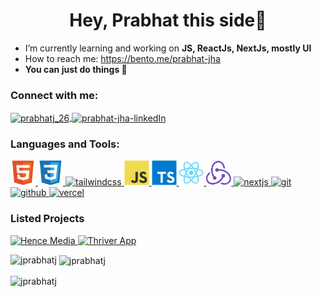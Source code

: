 <h1 align="center">Hey, Prabhat this side🤩</h1>

<ul>
  <li>I’m currently learning and working on <strong>JS, ReactJs, NextJs, mostly UI</strong></li>
  <li>How to reach me: <a href="https://bento.me/prabhat-jha" target="_blank">https://bento.me/prabhat-jha</a></li>
  <li> <strong>You can just do things 🚀</strong></li>
</ul>


<h3 align="left">Connect with me:</h3>
<p align="left">
  <a href="https://twitter.com/prabhatj_26" target="_blank">
    <img align="center" src="https://github.com/user-attachments/assets/40806191-cc6f-4aa0-89a5-3bae08620003" alt="prabhatj_26" height="30" width="40" />
  </a>
  <a href="https://linkedin.com/in/prabhat-jha-426325255" target="_blank">
    <img align="center" src="https://github.com/user-attachments/assets/a1d3762d-131c-4bea-bffd-dd5b3194ffa5" alt="prabhat-jha-linkedIn" height="30" width="40" />
  </a>
</p>


<h3 align="left">Languages and Tools:</h3>
<p align="left"> 
  <a href="https://developer.mozilla.org/en-US/docs/Web/HTML" target="_blank" rel="noreferrer">
    <img src="https://raw.githubusercontent.com/devicons/devicon/master/icons/html5/html5-original.svg" alt="html5" width="40" height="40"/>
  </a> 
  <a href="https://developer.mozilla.org/en-US/docs/Web/CSS" target="_blank" rel="noreferrer">
    <img src="https://raw.githubusercontent.com/devicons/devicon/master/icons/css3/css3-original.svg" alt="css3" width="40" height="40"/>
  </a>
  <a href="https://tailwindcss.com/" target="_blank" rel="noreferrer">
    <img src="https://www.vectorlogo.zone/logos/tailwindcss/tailwindcss-icon.svg" alt="tailwindcss" width="40" height="40"/>
  </a>
  <a href="https://developer.mozilla.org/en-US/docs/Web/JavaScript" target="_blank" rel="noreferrer">
    <img src="https://raw.githubusercontent.com/devicons/devicon/master/icons/javascript/javascript-original.svg" alt="javascript" width="40" height="40"/>
  </a> 
  <a href="https://www.typescriptlang.org/" target="_blank" rel="noreferrer">
    <img src="https://raw.githubusercontent.com/devicons/devicon/master/icons/typescript/typescript-original.svg" alt="typescript" width="40" height="40"/>
  </a>
  <a href="https://reactjs.org/" target="_blank" rel="noreferrer">
    <img src="https://raw.githubusercontent.com/devicons/devicon/master/icons/react/react-original.svg" alt="react" width="40" height="40"/>
  </a>
  <a href="https://redux.js.org" target="_blank" rel="noreferrer">
    <img src="https://raw.githubusercontent.com/devicons/devicon/master/icons/redux/redux-original.svg" alt="redux" width="40" height="40"/>
  </a>
  <a href="https://nextjs.org/" target="_blank" rel="noreferrer">
    <img src="https://github.com/user-attachments/assets/970c2d20-f69f-4556-a99c-2eabe5a042ff" alt="nextjs" width="40" height="40" style="background-color: white;"/>
  </a>
  <a href="https://git-scm.com/" target="_blank" rel="noreferrer"> 
    <img src="https://www.vectorlogo.zone/logos/git-scm/git-scm-icon.svg" alt="git" width="40" height="40"/> 
  </a> 
   <a href="https://github.com/" target="_blank" rel="noreferrer">
    <img src="https://github.com/user-attachments/assets/de8ee8c2-8836-4c55-9aaf-ee647db94832" alt="github" width="40" height="40"/>
  </a>
  <a href="https://vercel.com/" target="_blank" rel="noreferrer">
    <img src="https://github.com/user-attachments/assets/95fac589-03c1-4492-a2c1-681621764153" alt="vercel" width="40" height="40"/>
  </a>
</p>

<h3 align="left">Listed Projects</h3>
<a href="https://hence-media.vercel.app/" target="_blank" rel="noreferrer">
  <img src="https://github.com/user-attachments/assets/80d84e7d-1683-4ad3-b5cb-3f00ef47c78c
" alt="Hence Media" width="300" />
</a>
<a href="https://thriver-jhaprabhat268-gmailcoms-projects.vercel.app/" target="_blank" rel="noreferrer">
  <img src="https://github.com/user-attachments/assets/24386e5c-817c-4efe-9eca-816cbaf26dac
" alt="Thriver App" width="300" />
</a>




<p><img align="left" src="https://github-readme-stats.vercel.app/api/top-langs?username=jprabhatj&show_icons=true&locale=en&layout=compact" alt="jprabhatj" /></p>

<p>&nbsp;<img align="center" src="https://github-readme-stats.vercel.app/api?username=jprabhatj&show_icons=true&locale=en" alt="jprabhatj" /></p>

<p><img align="center" src="https://github-readme-streak-stats.herokuapp.com/?user=jprabhatj&" alt="jprabhatj" /></p>
